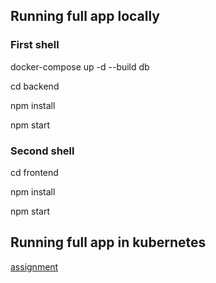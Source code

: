 ## Running full app locally

### First shell
docker-compose up -d --build db

cd backend

npm install

npm start

### Second shell
cd frontend

npm install

npm start

## Running full app in kubernetes

[assignment](assignment.md)